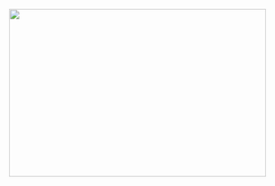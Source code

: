 <p align="center">

  
  <img width="460" height="300" src="https://user-images.githubusercontent.com/57495692/145234054-f218093c-f5f1-49e3-9de2-1a35218fd2c9.png">

</p>


  




